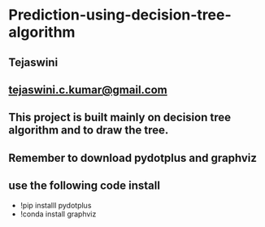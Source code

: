 # Prediction-using-decision-tree-algorithm
## Tejaswini 
## tejaswini.c.kumar@gmail.com
## This project is built mainly on decision tree algorithm and to draw the tree.
## Remember to download pydotplus and graphviz
## use the following code install
- !pip installl pydotplus
- !conda install graphviz
